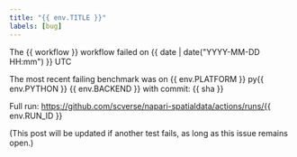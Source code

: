 ```yaml
---
title: "{{ env.TITLE }}"
labels: [bug]
---
```


The {{ workflow }} workflow failed on {{ date | date("YYYY-MM-DD HH:mm") }} UTC

The most recent failing benchmark was on {{ env.PLATFORM }} py{{ env.PYTHON }} {{ env.BACKEND }}
with commit: {{ sha }}

Full run: https://github.com/scverse/napari-spatialdata/actions/runs/{{ env.RUN_ID }}

(This post will be updated if another test fails, as long as this issue remains open.)
